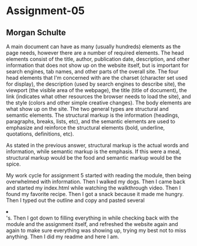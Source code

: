 # Assignment-05
## Morgan Schulte

A main document can have as many (usually hundreds) elements as the page needs, however there are a number of required elements. The head elements consist of the title, author, publication date, description, and other information that does not show up on the website itself, but is important for search engines, tab names, and other parts of the overall site. The four head elements that I'm concerned with are the charset (character set used for display), the description (used by search engines to describe site), the viewport (the visible area of the webpage), the title (title of document), the link (indicates what other resources the browser needs to load the site), and  the style (colors and other simple creative changes). The body elements are what show up on the site. The two general types are structural and semantic elements. The structural markup is the information (headings, paragraphs, breaks, lists, etc), and the semantic elements are used to emphasize and reinforce the structural elements (bold, underline, quotations, definitions, etc).

As stated in the previous answer, structural markup is the actual words and information, while semantic markup is the emphasis. If this were a meal, structural markup would be the food and semantic markup would be the spice.

My work cycle for assignment 5 started with reading the module, then being overwhelmed with information. Then I walked my dogs. Then I came back and started my index.html while watching the walkthrough video. Then I found my favorite recipe. Then I got a snack because it made me hungry. Then I typed out the outline and copy and pasted several <li></li>'s. Then I got down to filling everything in while checking back with the module and the assignment itself, and refreshed the website again and again to make sure everything was showing up, trying my best not to miss anything. Then I did my readme and here I am. 
